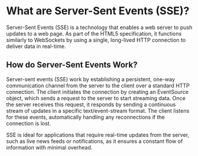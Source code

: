 # What are Server-Sent Events (SSE)?

Server-Sent Events (SSE) is a technology that enables a web server to push updates to a web page. As part of the HTML5 specification, it functions similarly to WebSockets by using a single, long-lived HTTP connection to deliver data in real-time.

## How do Server-Sent Events Work?

Server-sent events (SSE) work by establishing a persistent, one-way communication channel from the server to the client over a standard HTTP connection. The client initiates the connection by creating an EventSource object, which sends a request to the server to start streaming data. Once the server receives this request, it responds by sending a continuous stream of updates in a specific text/event-stream format. The client listens for these events, automatically handling any reconnections if the connection is lost.

SSE is ideal for applications that require real-time updates from the server, such as live news feeds or notifications, as it ensures a constant flow of information with minimal overhead.
